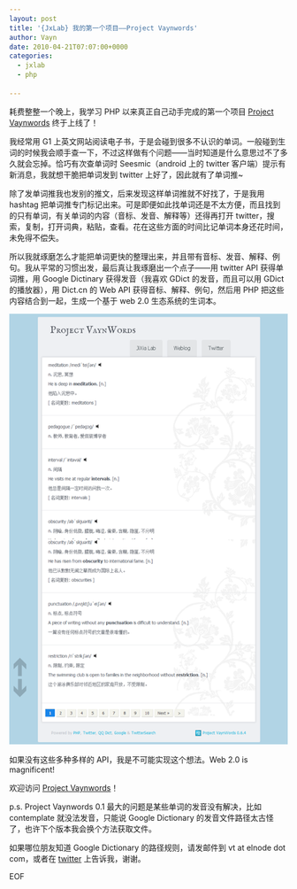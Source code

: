 ```yaml
---
layout: post
title: '{JxLab} 我的第一个项目——Project Vaynwords'
author: Vayn
date: 2010-04-21T07:07:00+0000
categories:
  - jxlab
  - php

---
```


耗费整整一个晚上，我学习 PHP 以来真正自己动手完成的第一个项目 [Project Vaynwords](http://lab.jixia.org/project_vws/) 终于上线了！

我经常用 G1 上英文网站阅读电子书，于是会碰到很多不认识的单词。一般碰到生词的时候我会顺手查一下，不过这样做有个问题——当时知道是什么意思过不了多久就会忘掉。恰巧有次查单词时 Seesmic（android 上的 twitter 客户端）提示有新消息，我就想干脆把单词发到 twitter 上好了，因此就有了单词推~

除了发单词推我也发别的推文，后来发现这样单词推就不好找了，于是我用 hashtag 把单词推专门标记出来。可是即便如此找单词还是不太方便，而且找到的只有单词，有关单词的内容（音标、发音、解释等）还得再打开 twitter，搜索，复制，打开词典，粘贴，查看。花在这些方面的时间比记单词本身还花时间，未免得不偿失。

所以我就琢磨怎么才能把单词更快的整理出来，并且带有音标、发音、解释、例句。我从平常的习惯出发，最后真让我琢磨出一个点子——用 twitter API 获得单词推，用 Google Dictinary 获得发音（我喜欢 GDict 的发音，而且可以用 GDict 的播放器），用 Dict.cn 的 Web API 获得音标、解释、例句，然后用 PHP 把这些内容结合到一起，生成一个基于 web 2.0 生态系统的生词本。

[![Project Vaynwords](/images/intro_vws_small.png)](/images/intro_vws.png)

如果没有这些多种多样的 API，我是不可能实现这个想法。Web 2.0 is magnificent!

欢迎访问 [Project Vaynwords](http://vtcore.com/vaynwords/)！

p.s. Project Vaynwords 0.1 最大的问题是某些单词的发音没有解决，比如 contemplate 就没法发音，只能说 Google Dictionary 的发音文件路径太古怪了，也许下个版本我会换个方法获取文件。

如果哪位朋友知道 Google Dictionary 的路径规则，请发邮件到 vt at elnode dot com，或者在 [twitter](http://twitter.com/vayn) 上告诉我，谢谢。

EOF

